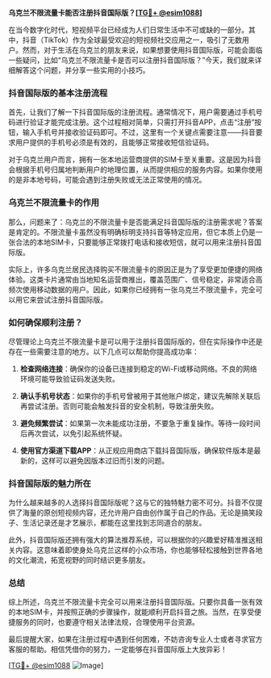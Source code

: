 **乌克兰不限流量卡能否注册抖音国际版？[[TG💪+ @esim1088](https://t.me/s/esim1088)]**

在当今数字化时代，短视频平台已经成为人们日常生活中不可或缺的一部分。其中，抖音（TikTok）作为全球最受欢迎的短视频社交应用之一，吸引了无数用户。然而，对于生活在乌克兰的朋友来说，如果想要使用抖音国际版，可能会面临一些疑问，比如“乌克兰不限流量卡是否可以注册抖音国际版？”今天，我们就来详细解答这个问题，并分享一些实用的小技巧。

### 抖音国际版的基本注册流程

首先，让我们了解一下抖音国际版的注册流程。通常情况下，用户需要通过手机号码进行验证才能完成注册。这个过程相对简单，只需打开抖音APP，点击“注册”按钮，输入手机号并接收验证码即可。不过，这里有一个关键点需要注意——抖音要求用户提供的手机号必须是有效的，且能够正常接收短信验证码。

对于乌克兰用户而言，拥有一张本地运营商提供的SIM卡至关重要。这是因为抖音会根据手机号归属地判断用户的地理位置，从而提供相应的服务内容。如果你使用的是非本地号码，可能会遇到注册失败或无法正常使用的情况。

### 乌克兰不限流量卡的作用

那么，问题来了：乌克兰的不限流量卡是否能满足抖音国际版的注册需求呢？答案是肯定的。不限流量卡虽然没有明确标明支持抖音等特定应用，但它本质上仍是一张合法的本地SIM卡，只要能够正常拨打电话和接收短信，就可以用来注册抖音国际版。

实际上，许多乌克兰居民选择购买不限流量卡的原因正是为了享受更加便捷的网络体验。这类卡片通常由当地知名运营商推出，覆盖范围广、信号稳定，非常适合高频次使用移动数据的用户。因此，如果你已经拥有一张乌克兰不限流量卡，完全可以用它来尝试注册抖音国际版。

### 如何确保顺利注册？

尽管理论上乌克兰不限流量卡是可以用于注册抖音国际版的，但在实际操作中还是存在一些需要注意的地方。以下几点可以帮助你提高成功率：

1. **检查网络连接**：确保你的设备已连接到稳定的Wi-Fi或移动网络。不良的网络环境可能导致验证码发送失败。
   
2. **确认手机号状态**：如果你的手机号曾被用于其他账户绑定，建议先解除关联后再尝试注册。否则可能会触发抖音的安全机制，导致注册失败。

3. **避免频繁尝试**：如果第一次未能成功注册，不要急于重复操作。等待一段时间后再次尝试，以免引起系统怀疑。

4. **使用官方渠道下载APP**：从正规应用商店下载抖音国际版，确保软件版本是最新的，这样可以避免因版本过旧而引发的问题。

### 抖音国际版的魅力所在

为什么越来越多的人选择抖音国际版呢？这与它的独特魅力密不可分。抖音不仅提供了海量的原创短视频内容，还允许用户自由创作属于自己的作品。无论是搞笑段子、生活记录还是才艺展示，都能在这里找到志同道合的朋友。

此外，抖音国际版还拥有强大的算法推荐系统，可以根据你的兴趣爱好精准推送相关内容。这意味着即使身处乌克兰这样的小众市场，你也能够轻松接触到世界各地的文化潮流，拓宽视野的同时结识更多朋友。

### 总结

综上所述，乌克兰不限流量卡完全可以用来注册抖音国际版。只要你具备一张有效的本地SIM卡，并按照正确的步骤操作，就能顺利开启抖音之旅。当然，在享受便捷服务的同时，也要遵守相关法律法规，合理使用平台资源。

最后提醒大家，如果在注册过程中遇到任何困难，不妨咨询专业人士或者寻求官方客服的帮助。相信凭借你的努力，一定能够在抖音国际版上大放异彩！

[[TG💪+ @esim1088](https://t.me/s/esim1088) ![Image](https://i.postimg.cc/4NQfJmqS/Snipaste-2025-05-13-00-14-12.png)]